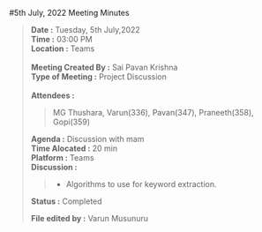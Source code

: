 #5th July, 2022 Meeting Minutes

> **Date :** Tuesday, 5th July,2022<br>
> **Time :** 03:00 PM<br>
> **Location :** Teams<br>
> <br>
> **Meeting Created By :** Sai Pavan Krishna<br>
> **Type of Meeting :** Project Discussion<br>
> <br>
> **Attendees :**
>> MG Thushara, Varun(336), Pavan(347), Praneeth(358), Gopi(359)<br>
>
> **Agenda :** Discussion with mam <br>
> **Time Alocated :** 20 min<br>
> **Platform :** Teams<br>
> **Discussion :**<br>
>> * Algorithms to use for keyword extraction.
>
> **Status :** Completed<br>
>
> **File edited by :** Varun Musunuru
